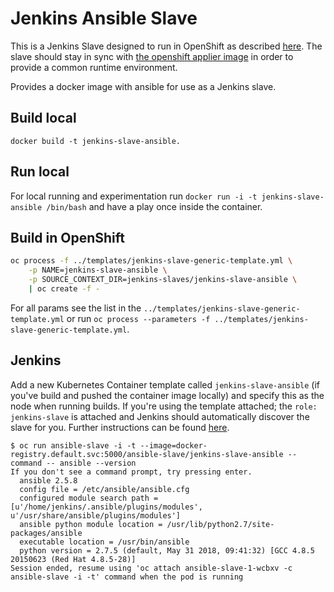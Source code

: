 # Jenkins Ansible Slave

This is a Jenkins Slave designed to run in OpenShift as described [here](https://docs.openshift.com/container-platform/3.11/using_images/other_images/jenkins.html#using-the-jenkins-kubernetes-plug-in). The slave should stay in sync with [the openshift applier image](https://github.com/dimjost/openshift-applier/tree/master/images/openshift-applier) in order to provide a common runtime environment.

Provides a docker image with ansible for use as a Jenkins slave.

## Build local
`docker build -t jenkins-slave-ansible.`

## Run local
For local running and experimentation run `docker run -i -t jenkins-slave-ansible /bin/bash` and have a play once inside the container.

## Build in OpenShift
```bash
oc process -f ../templates/jenkins-slave-generic-template.yml \
    -p NAME=jenkins-slave-ansible \
    -p SOURCE_CONTEXT_DIR=jenkins-slaves/jenkins-slave-ansible \
    | oc create -f -
```
For all params see the list in the `../templates/jenkins-slave-generic-template.yml` or run `oc process --parameters -f ../templates/jenkins-slave-generic-template.yml`.

## Jenkins
Add a new Kubernetes Container template called `jenkins-slave-ansible` (if you've build and pushed the container image locally) and specify this as the node when running builds. If you're using the template attached; the `role: jenkins-slave` is attached and Jenkins should automatically discover the slave for you. Further instructions can be found [here](https://docs.openshift.com/container-platform/3.10/using_images/other_images/jenkins.html#using-the-jenkins-kubernetes-plug-in). 

```
$ oc run ansible-slave -i -t --image=docker-registry.default.svc:5000/ansible-slave/jenkins-slave-ansible --command -- ansible --version
If you don't see a command prompt, try pressing enter.
  ansible 2.5.8
  config file = /etc/ansible/ansible.cfg
  configured module search path = [u'/home/jenkins/.ansible/plugins/modules', u'/usr/share/ansible/plugins/modules']
  ansible python module location = /usr/lib/python2.7/site-packages/ansible
  executable location = /usr/bin/ansible
  python version = 2.7.5 (default, May 31 2018, 09:41:32) [GCC 4.8.5 20150623 (Red Hat 4.8.5-28)]
Session ended, resume using 'oc attach ansible-slave-1-wcbxv -c ansible-slave -i -t' command when the pod is running
```